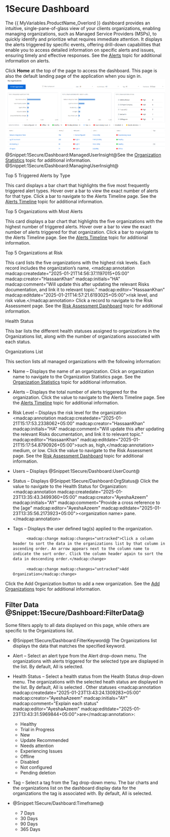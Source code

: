 # 1Secure Dashboard

The {{ MyVariables.ProductName_Overlord }} dashboard provides an intuitive, single-pane-of-glass view of your clients organizations, enabling managing organizations, such as Managed Service Providers (MSPs), to quickly identify and prioritize what requires immediate attention. It displays the alerts triggered by specific events, offering drill-down capabilities that enable you to access detailed information on specific alerts and issues, ensuring timely and effective responses. See the [Alerts](../Alerts/Alerts.md)  topic for additional information on alerts.

Click **Home** at the top of the page to access the dashboard. This page is also the default landing page of the application when you sign in.![](../../../Resources/Images/1Secure/DashboardPage.png "Dashboard Page for managing user") @Snippet:1Secure/Dashboard:ManagedUserInsight@See the [Organization Statistics](/Admin/Dashboard/OrganizationStatistics.md)  topic for additional information. @Snippet:1Secure/Dashboard:ManagingUserInsight@

Top 5 Triggered Alerts by Type

This card displays a bar chart that highlights the five most frequently triggered alert types. Hover over a bar  to view the exact number of alerts for that type. Click a bar to navigate to the Alerts Timeline page. See the [Alerts Timeline](/Admin/Dashboard/AlertsTimeline.md)  topic for additional information.

Top 5 Organizations with Most Alerts

This card displays a bar chart that highlights the five organizations with the highest number of triggered alerts. Hover over a bar to view the exact number of alerts triggered for that organization. Click a bar to navigate to the Alerts Timeline page. See the [Alerts Timeline](/Admin/Dashboard/AlertsTimeline.md)  topic for additional information.

Top 5 Organizations at Risk

This card lists the five organizations with the highest risk levels. Each record includes the organization’s name, <madcap:annotation madcap:createdate="2025-01-21T14:56:37.1197015+05:00" madcap:creator="HassaanKhan" madcap:initials="HA" madcap:comment="Will update this after updating the relevant Risks documentation, and link it to relevant topic." madcap:editor="HassaanKhan" madcap:editdate="2025-01-21T14:57:21.6193025+05:00">risk level, and risk value.</madcap:annotation> Click a record to navigate to the Risk Assessment page. See the [Risk Assessment Dashboard](../RiskProfiles/RiskAssessmentDashboard.md)  topic for additional information.

Health Status

This bar lists the different health statuses assigned to organizations in the Organizations list, along with the number of organizations associated with each status.

Organizations List

This section lists all managed organizations with the following information:

- Name – Displays the name of an organization. Click an organization name to navigate to the Organization Statistics page. See the [Organization Statistics](/Admin/Dashboard/OrganizationStatistics.md)  topic for additional information.

- Alerts – Displays the total number of alerts triggered for the organization. Click the value to navigate to the Alerts Timeline page. See the [Alerts Timeline](/Admin/Dashboard/AlertsTimeline.md)  topic for additional information.
- Risk Level – Displays the risk level for the organization <madcap:annotation madcap:createdate="2025-01-21T15:17:53.2338062+05:00" madcap:creator="HassaanKhan" madcap:initials="HA" madcap:comment="Will update this after updating the relevant Risks documentation, and link it to relevant topic." madcap:editor="HassaanKhan" madcap:editdate="2025-01-21T15:17:54.8790926+05:00">such as, high,</madcap:annotation> medium, or low. Click the value to navigate to the Risk Assessment page. See the [Risk Assessment Dashboard](../RiskProfiles/RiskAssessmentDashboard.md)  topic for additional information.
- Users – Displays @Snippet:1Secure/Dashboard:UserCount@
- Status – Displays @Snippet:1Secure/Dashboard:OrgStatus@ Click the value to navigate to the Health Status for Organization: <madcap:annotation madcap:createdate="2025-01-23T13:35:43.3499360+05:00" madcap:creator="AyeshaAzeem" madcap:initials="AY" madcap:comment="Provide a cross reference to the [age" madcap:editor="AyeshaAzeem" madcap:editdate="2025-01-23T13:35:56.2173923+05:00">&lt;organization name&gt; pane.</madcap:annotation>
- Tags – Displays the user defined tag(s) applied to the organization.

            <madcap:change madcap:changes="untracked">Click a column header to sort the data in the organizations list by that column in ascending order. An arrow appears next to the column name to indicate the sort order. Click the column header again to sort the data in descending order.</madcap:change>

            <madcap:change madcap:changes="untracked">Add Organization</madcap:change>

Click the Add Organization button to add  a new organization. See the [Add Organizations](../Organizations/AddOrganizations.md)  topic for additional information.

## Filter Data @Snippet:1Secure/Dashboard:FilterData@

Some filters apply to all data displayed on this page, while others are specific to the Organizations list.

- @Snippet:1Secure/Dashboard:FilterKeyword@ The Organizations list displays the data that matches the specified keyword.
- Alert – Select an alert type from the Alert drop-down menu. The organizations with alerts triggered for the selected type are displayed in the list. By default, All is selected.
- Health Status – Select a health status from the Health Status drop-down menu. The organizations with the selected heath status are displayed in the list. By default, All is selected . Other statuses <madcap:annotation madcap:createdate="2025-01-23T13:43:24.1309283+05:00" madcap:creator="AyeshaAzeem" madcap:initials="AY" madcap:comment="Explain each status" madcap:editor="AyeshaAzeem" madcap:editdate="2025-01-23T13:43:31.5969844+05:00">are</madcap:annotation>:

    - Healthy
    - Trial in Progress
    - New
    - Update Recommended
    - Needs attention
    - Experiencing Issues
    - Offline
    - Disabled
    - Not configured
    - Pending deletion
- Tag – Select a tag from the  Tag drop-down menu. The bar charts and the organizations list on the dashboard display data for the organizations the tag is associated with. By default, All is selected.
- @Snippet:1Secure/Dashboard:Timeframe@

    - 7 Days
    - 30 Days
    - 90 Days
    - 365 Days